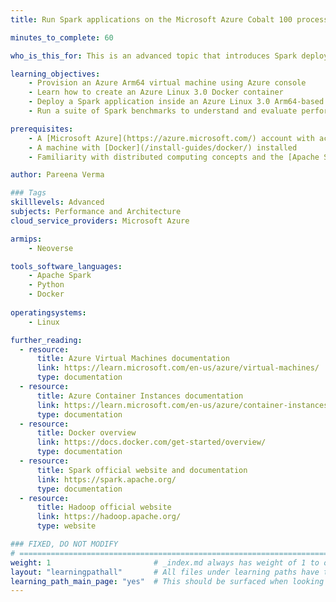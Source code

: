 ```yaml
---
title: Run Spark applications on the Microsoft Azure Cobalt 100 processors

minutes_to_complete: 60

who_is_this_for: This is an advanced topic that introduces Spark deployment on Microsoft Azure Cobalt 100 (Arm-based) virtual machines. It is designed for developers migrating Spark applications from x86_64 to Arm.

learning_objectives: 
    - Provision an Azure Arm64 virtual machine using Azure console
    - Learn how to create an Azure Linux 3.0 Docker container
    - Deploy a Spark application inside an Azure Linux 3.0 Arm64-based Docker container or an Azure Linux 3.0 custom-image based Azure virtual machine
    - Run a suite of Spark benchmarks to understand and evaluate performance on the Azure Cobalt 100 virtual machine

prerequisites:
    - A [Microsoft Azure](https://azure.microsoft.com/) account with access to Cobalt 100 based instances (Dpsv6)
    - A machine with [Docker](/install-guides/docker/) installed
    - Familiarity with distributed computing concepts and the [Apache Spark architecture](https://spark.apache.org/docs/latest/)

author: Pareena Verma

### Tags
skilllevels: Advanced
subjects: Performance and Architecture
cloud_service_providers: Microsoft Azure

armips:
    - Neoverse

tools_software_languages:
    - Apache Spark
    - Python
    - Docker
 
operatingsystems:
    - Linux

further_reading:
  - resource:
      title: Azure Virtual Machines documentation
      link: https://learn.microsoft.com/en-us/azure/virtual-machines/
      type: documentation
  - resource:
      title: Azure Container Instances documentation
      link: https://learn.microsoft.com/en-us/azure/container-instances/
      type: documentation
  - resource:
      title: Docker overview
      link: https://docs.docker.com/get-started/overview/
      type: documentation
  - resource:
      title: Spark official website and documentation
      link: https://spark.apache.org/
      type: documentation
  - resource:
      title: Hadoop official website
      link: https://hadoop.apache.org/
      type: website

### FIXED, DO NOT MODIFY
# ================================================================================
weight: 1                       # _index.md always has weight of 1 to order correctly
layout: "learningpathall"       # All files under learning paths have this same wrapper
learning_path_main_page: "yes"  # This should be surfaced when looking for related content. Only set for _index.md of learning path content.
---
```


